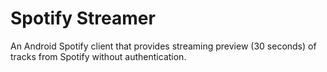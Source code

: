 # Spotify Streamer
An Android Spotify client that provides streaming preview (30 seconds) of tracks from Spotify without authentication.


